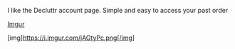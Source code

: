 I like the Decluttr account page.  Simple and easy to access your past order 

[Imgur](https://i.imgur.com/jAGtyPc.png)

[img]https://i.imgur.com/jAGtyPc.png[/img]
